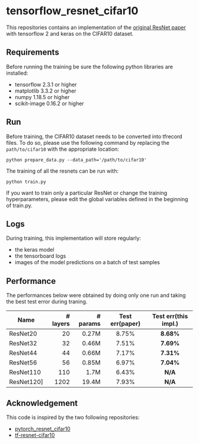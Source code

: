 # tensorflow_resnet_cifar10

This repositories contains an implementation of the [original ResNet paper](https://arxiv.org/abs/1512.03385) with tensorflow 2 and keras on the CIFAR10 dataset. 

## Requirements
Before running the training be sure the following python libraries are installed:
* tensorflow 2.3.1 or higher
* matplotlib 3.3.2 or higher
* numpy 1.18.5 or higher
* scikit-image 0.16.2 or higher

## Run
Before training, the CIFAR10 dataset needs to be converted into tfrecord files. To do so, please use 
the following command by replacing the `path/to/cifar10` with the appropriate location:
```
python prepare_data.py --data_path='/path/to/cifar10'
```
The training of all the resnets can be run with:
```
python train.py
```
If you want to train only a particular ResNet or change the training hyperparameters, please edit the global variables defined in the beginning of train.py.

## Logs
During training, this implementation will store regularly:
* the keras model
* the tensorboard logs
* images of the model predictions on a batch of test samples

## Performance
The performances below were obtained by doing only one run and taking the best test error during traning. 

| Name      | # layers | # params| Test err(paper) | Test err(this impl.)|
|-----------|---------:|--------:|:---------------:|:---------------------:|
|ResNet20   |    20    | 0.27M   | 8.75%           | **8.68%**|
|ResNet32   |    32    | 0.46M   | 7.51%           | **7.69%**|
|ResNet44   |    44    | 0.66M   | 7.17%           | **7.31%**|
|ResNet56   |    56    | 0.85M   | 6.97%           | **7.04%**|
|ResNet110  |   110    |  1.7M   | 6.43%           | **N/A**|
|ResNet120] |  1202    | 19.4M   | 7.93%           | **N/A**  |

## Acknowledgement
This code is inspired by the two following repositories:
* [pytorch_resnet_cifar10](https://github.com/akamaster/pytorch_resnet_cifar10)
* [tf-resnet-cifar10](https://github.com/chao-ji/tf-resnet-cifar10)